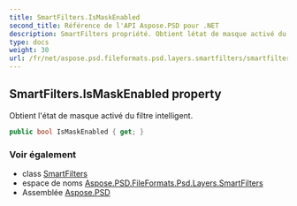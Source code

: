 ```yaml
---
title: SmartFilters.IsMaskEnabled
second_title: Référence de l'API Aspose.PSD pour .NET
description: SmartFilters propriété. Obtient létat de masque activé du filtre intelligent.
type: docs
weight: 30
url: /fr/net/aspose.psd.fileformats.psd.layers.smartfilters/smartfilters/ismaskenabled/
---
```

## SmartFilters.IsMaskEnabled property

Obtient l'état de masque activé du filtre intelligent.

```csharp
public bool IsMaskEnabled { get; }
```

### Voir également

* class [SmartFilters](../)
* espace de noms [Aspose.PSD.FileFormats.Psd.Layers.SmartFilters](../../smartfilters/)
* Assemblée [Aspose.PSD](../../../)


